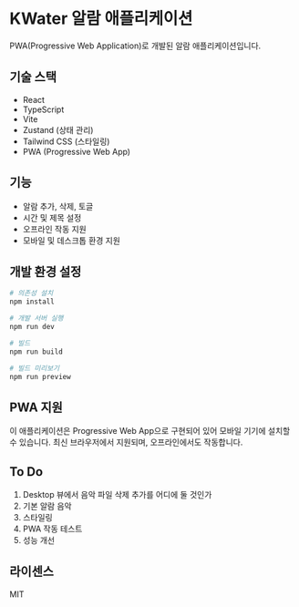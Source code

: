 # KWater 알람 애플리케이션

PWA(Progressive Web Application)로 개발된 알람 애플리케이션입니다.

## 기술 스택

- React
- TypeScript
- Vite
- Zustand (상태 관리)
- Tailwind CSS (스타일링)
- PWA (Progressive Web App)

## 기능

- 알람 추가, 삭제, 토글
- 시간 및 제목 설정
- 오프라인 작동 지원
- 모바일 및 데스크톱 환경 지원

## 개발 환경 설정

```bash
# 의존성 설치
npm install

# 개발 서버 실행
npm run dev

# 빌드
npm run build

# 빌드 미리보기
npm run preview
```

## PWA 지원

이 애플리케이션은 Progressive Web App으로 구현되어 있어 모바일 기기에 설치할 수 있습니다.
최신 브라우저에서 지원되며, 오프라인에서도 작동합니다.

## To Do

1. Desktop 뷰에서 음악 파일 삭제 추가를 어디에 둘 것인가
2. 기본 알람 음악
3. 스타일링
4. PWA 작동 테스트
5. 성능 개선

## 라이센스

MIT
